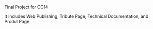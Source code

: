 Final Project for CC14

It includes Web Publishing, Tribute Page, Technical Documentation, and Produt Page

